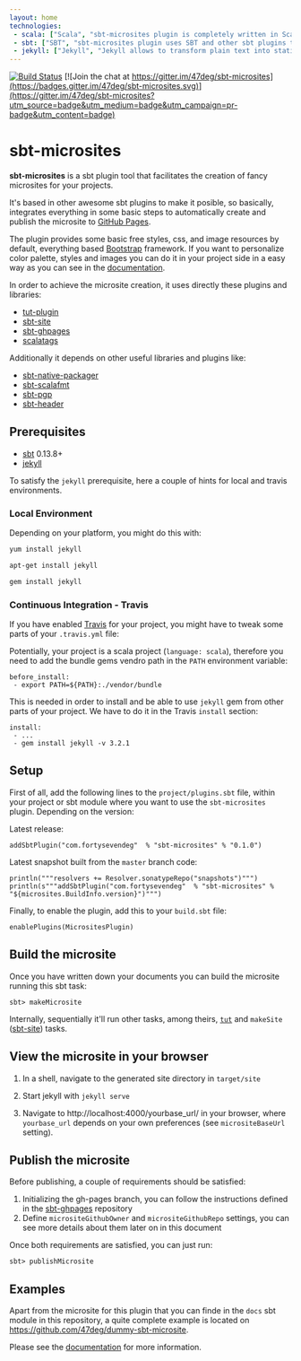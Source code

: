 ```yaml
---
layout: home
technologies:
 - scala: ["Scala", "sbt-microsites plugin is completely written in Scala"]
 - sbt: ["SBT", "sbt-microsites plugin uses SBT and other sbt plugins to generate microsites easily"]
 - jekyll: ["Jekyll", "Jekyll allows to transform plain text into static websites and blogs."]
---
```


[![Build Status](https://travis-ci.org/47deg/sbt-microsites.svg?branch=master)](https://travis-ci.org/47deg/sbt-microsites) [![Join the chat at https://gitter.im/47deg/sbt-microsites](https://badges.gitter.im/47deg/sbt-microsites.svg)](https://gitter.im/47deg/sbt-microsites?utm_source=badge&utm_medium=badge&utm_campaign=pr-badge&utm_content=badge)

# sbt-microsites

**sbt-microsites** is a sbt plugin tool that facilitates the creation of fancy microsites for your projects.

It's based in other awesome sbt plugins to make it posible, so basically, integrates everything in some basic steps to automatically create and publish the microsite to [GitHub Pages](https://pages.github.com/).

The plugin provides some basic free styles, css, and image resources by default, everything based [Bootstrap](http://getbootstrap.com/) framework. If you want to personalize color palette, styles and images you can do it in your project side in a easy way as you can see in the [documentation](https://47deg.github.io/sbt-microsites/docs.html).

In order to achieve the microsite creation, it uses directly these plugins and libraries:

* [tut-plugin](https://github.com/tpolecat/tut)
* [sbt-site](https://github.com/sbt/sbt-site)
* [sbt-ghpages](https://github.com/sbt/sbt-ghpages)
* [scalatags](https://github.com/lihaoyi/scalatags)

Additionally it depends on other useful libraries and plugins like:

* [sbt-native-packager](https://github.com/sbt/sbt-native-packager)
* [sbt-scalafmt](https://github.com/olafurpg/scalafmt)
* [sbt-pgp](https://github.com/sbt/sbt-pgp)
* [sbt-header](https://github.com/sbt/sbt-header)

## Prerequisites

* [sbt](http://www.scala-sbt.org/) 0.13.8+
* [jekyll](https://jekyllrb.com/)

To satisfy the `jekyll` prerequisite, here a couple of hints for local and travis environments.

### Local Environment

Depending on your platform, you might do this with:

```bash
yum install jekyll

apt-get install jekyll

gem install jekyll
```

### Continuous Integration - Travis

If you have enabled [Travis](https://travis-ci.org/) for your project, you might have to tweak some parts of your `.travis.yml` file:

Potentially, your project is a scala project (`language: scala`), therefore you need to add the bundle gems vendro path in the `PATH` environment variable:

```
before_install:
 - export PATH=${PATH}:./vendor/bundle
```

This is needed in order to install and be able to use `jekyll` gem from other parts of your project. We have to do it in the Travis `install` section:

```
install:
 - ...
 - gem install jekyll -v 3.2.1
```

## Setup

First of all, add the following lines to the `project/plugins.sbt` file, within your project or sbt module where you want to use the `sbt-microsites` plugin. Depending on the version:

Latest release:
```
addSbtPlugin("com.fortysevendeg"  % "sbt-microsites" % "0.1.0")
```

Latest snapshot built from the `master` branch code:

```tut:evaluated
println("""resolvers += Resolver.sonatypeRepo("snapshots")""")
println(s"""addSbtPlugin("com.fortysevendeg"  % "sbt-microsites" % "${microsites.BuildInfo.version}")""")
```

Finally, to enable the plugin, add this to your `build.sbt` file:
```
enablePlugins(MicrositesPlugin)
```

## Build the microsite

Once you have written down your documents you can build the microsite running this sbt task:

```
sbt> makeMicrosite
```

Internally, sequentially it'll run other tasks, among theirs, [`tut`](https://github.com/tpolecat/tut) and `makeSite` ([sbt-site](https://github.com/sbt/sbt-site)) tasks.

## View the microsite in your browser

1. In a shell, navigate to the generated site directory in `target/site`

2. Start jekyll with `jekyll serve`

3. Navigate to http://localhost:4000/yourbase_url/ in your browser, where `yourbase_url` depends on your own preferences (see `micrositeBaseUrl` setting).

## Publish the microsite

Before publishing, a couple of requirements should be satisfied:

1. Initializing the gh-pages branch, you can follow the instructions defined in the [sbt-ghpages](https://goo.gl/G0Ffv0) repository
2. Define `micrositeGithubOwner` and `micrositeGithubRepo` settings, you can see more details about them later on in this document

Once both requirements are satisfied, you can just run:

```
sbt> publishMicrosite
```

## Examples

Apart from the microsite for this plugin that you can finde in the `docs` sbt module in this repository, a quite complete example is located on https://github.com/47deg/dummy-sbt-microsite.

Please see the [documentation](https://47deg.github.io/sbt-microsites/docs.html) for more information.
